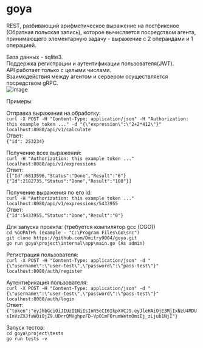 # goya
REST, разбивающий арифметическое выражение на постфиксное (Обратная польская запись), которое вычисляется посредством агента, принимающего элементарную задачу - выражение с 2 операндами и 1 операцией.<br />

База данных - sqlite3.<br />
Поддержка регистрации и аутентификации пользователя(JWT).<br />
API работает только с целыми числами.<br />
Взаимодействия между агентом и сервером осуществляется посредством gRPC.<br />
![image](https://github.com/user-attachments/assets/f3a93e5a-90ac-466a-8772-a62fbdfb55e6)<br />

Примеры:<br />

Отправка выражения на обработку:<br />
```curl -X POST -H "Content-Type: application/json" -H "Authorization: this example token ..." -d "{\"expression\":\"2+2*412\"}" localhost:8080/api/v1/calculate```<br />
Ответ:<br />
```{"id": 253234}```<br />

Получениe всех выражений:<br />
```curl -H "Authorization: this example token ..."  localhost:8080/api/v1/expressions```<br />
Ответ:<br />
```[{"Id":6813596,"Status":"Done","Result":"6"}```<br />
```{"Id":2182735,"Status":"Done","Result":"100"}]```<br />

Получение выражения по его id:<br />
```curl -H "Authorization: this example token ..." localhost:8080/api/v1/expressions/5433955```<br />
Ответ:<br />
```{"Id":5433955,"Status":"Done","Result":"0"}```<br />

Для запуска проекта: (требуется компилятор gcc (CGO)) <br />
```cd %GOPATH% (example - "C:\Program Files\Go\src")```<br />
```git clone https://github.com/Dmitry9004/goya.git```<br />
```go run goya\project\internal\app\main.go (As admin)```<br />

Регистрация пользователя:<br />
````curl -X POST -H "Content-Type: application/json" -d "{\"username\":\"user-test\",\"password\":\"pass-test\"}" localhost:8080/auth/register````<br />

Аутентификация пользователя:<br />
````curl -X POST -H "Content-Type: application/json" -d "{\"username\":\"user-test\",\"password\":\"pass-test\"}" localhost:8080/auth/login````<br />
Ответ: <br />
````{"token":"eyJhbGciOiJIUzI1NiIsInR5cCI6IkpXVCJ9.eyJleHAiOjE3MjIxNzU4MDUsInVzZXJfaWQiOjZ9.UDrrQMVghpzFD-VpO1mFOrumWetmOmiEj_zLjub1NjI"}````<br />

Запуск тестов:<br />
````cd goya\project\tests````<br />
````go run tests -v````<br />
